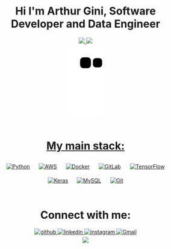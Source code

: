 <!-- ## Hi I'm Arthur Gini, Data Engineer and Musician ! -->

<div align="center">
	<h1>Hi I'm Arthur Gini, Software Developer and Data Engineer</h1>
	<a href="https://github.com/ArthurGini">
		<img height="180em"
			src="https://github-readme-stats.vercel.app/api?username=ArthurGini&show_icons=true&theme=dracula&include_all_commits=true&count_private=true" />
		<img height="180em"
			src="https://github-readme-stats.vercel.app/api/top-langs/?username=ArthurGini&layout=compact&langs_count=7&theme=dracula" />
</div>
<div align="center"><img
		src="https://github.com/ArthurGini/ArthurGini/blob/de01785e6ba338285007f783b67d54a881bd94d8/github-contribution-grid-snake.svg" />
</div>



<!-- ## My main stack: -->

<div style="display: inline_block" align="center"><br>
	<h1>My main stack:</h1>
	<a href="https://www.python.org/" target="_blank"><img style="margin: 10px"
			src="https://profilinator.rishav.dev/skills-assets/python-original.svg" alt="Python" height="50" /></a>
	<a href="https://aws.amazon.com/" target="_blank"><img style="margin: 10px"
			src="https://profilinator.rishav.dev/skills-assets/amazonwebservices-original-wordmark.svg" alt="AWS"
			height="50" /></a>
	<a href="https://www.docker.com/" target="_blank"><img style="margin: 10px"
			src="https://profilinator.rishav.dev/skills-assets/docker-original-wordmark.svg" alt="Docker" height="50" /></a>
	<a href="https://about.gitlab.com/" target="_blank"><img style="margin: 10px"
			src="https://profilinator.rishav.dev/skills-assets/gitlab.svg" alt="GitLab" height="50" /></a>
	<a href="https://www.tensorflow.org/" target="_blank"><img style="margin: 10px"
			src="https://profilinator.rishav.dev/skills-assets/tensorflow-icon.svg" alt="TensorFlow" height="50" /></a>
	<a href="https://keras.io/" target="_blank"><img style="margin: 10px"
			src="https://profilinator.rishav.dev/skills-assets/keras.png" alt="Keras" height="50" /></a>
	<a href="https://www.mysql.com/" target="_blank"><img style="margin: 10px"
			src="https://profilinator.rishav.dev/skills-assets/mysql-original-wordmark.svg" alt="MySQL" height="50" /></a>
	<a href="https://github.com/" target="_blank"><img style="margin: 10px"
			src="https://profilinator.rishav.dev/skills-assets/git-scm-icon.svg" alt="Git" height="50" /></a>

</div>
<br>


<div align="center">
	<h1>Connect with me:</h1>
	<a href="https://github.com/ArthurGini" target="_blank">
		<img src=https://img.shields.io/badge/github-%2324292e.svg?&style=for-the-badge&logo=github&logoColor=white
			alt=github style="margin-bottom: 5px;" />
	</a>
	<a href="https://linkedin.com/in/ArthurGini" target="_blank">
		<img src=https://img.shields.io/badge/linkedin-%231E77B5.svg?&style=for-the-badge&logo=linkedin&logoColor=white
			alt=linkedin style="margin-bottom: 5px;" />
	</a>
	<a href="https://instagram.com/ArthurGini" target="_blank">
		<img src=https://img.shields.io/badge/instagram-%23000000.svg?&style=for-the-badge&logo=instagram&logoColor=white
			alt=instagram style="margin-bottom: 5px;" />
	</a>
	<a href="arthurbgini@gmail.com" target="_blank">
		<img src=https://img.shields.io/badge/Gmail-D14836?style=for-the-badge&logo=gmail&logoColor=white
			alt=Gmail style="margin-bottom: 5px;" />
	</a>
	<!-- <a href="https://medium.com/arthurGini777" target="_blank">
		<img src=https://img.shields.io/badge/medium-%23292929.svg?&style=for-the-badge&logo=medium&logoColor=white
			alt=medium style="margin-bottom: 5px;" />
	</a> -->
</div>

<div align="center"><img
		src="https://spotify-github-profile.vercel.app/api/view?uid=22wcemnt4k6zvx4tjlkcdjhmq&cover_image=true&theme=default&show_offline=false&background_color=121212" />
</div>


